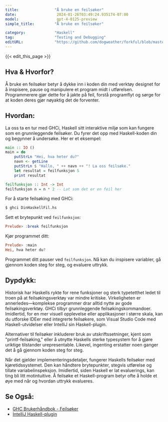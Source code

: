 ```yaml
---
title:                "Å bruke en feilsøker"
date:                  2024-01-26T03:49:24.935174-07:00
model:                 gpt-4-0125-preview
simple_title:         "Å bruke en feilsøker"

category:             "Haskell"
tag:                  "Testing and Debugging"
editURL:              "https://github.com/dogweather/forkful/blob/master/content/no/haskell/using-a-debugger.md"
---
```


{{< edit_this_page >}}

## Hva & Hvorfor?
Å bruke en feilsøker betyr å dykke inn i koden din med verktøy designet for å inspisere, pause og manipulere et program midt i utførelsen. Programmerere gjør dette for å jakte på feil, forstå programflyt og sørge for at koden deres gjør nøyaktig det de forventer.

## Hvordan:
La oss ta en tur med GHCi, Haskell sitt interaktive miljø som kan fungere som en grunnleggende feilsøker. Du fyrer det opp med Haskell-koden din og begynner å undersøke. Her er et eksempel:

```Haskell
main :: IO ()
main = do
    putStrLn "Hei, hva heter du?"
    navn <- getLine
    putStrLn $ "Hallo, " ++ navn ++ "! La oss feilsøke."
    let resultat = feilfunksjon 5
    print resultat

feilfunksjon :: Int -> Int
feilfunksjon n = n * 2 -- Lat som det er en feil her
```

For å starte feilsøking med GHCi:

```bash
$ ghci DinHaskellFil.hs
```

Sett et brytepunkt ved `feilfunksjon`:

```Haskell
Prelude> :break feilfunksjon
```

Kjør programmet ditt:

```Haskell
Prelude> :main
Hei, hva heter du?
```

Programmet ditt pauser ved `feilfunksjon`. Nå kan du inspisere variabler, gå gjennom koden steg for steg, og evaluere uttrykk.

## Dypdykk:
Historisk har Haskells rykte for rene funksjoner og sterk typetetthet ledet til troen på at feilsøkingsverktøy var mindre kritiske. Virkeligheten er annerledes—komplekse programmer drar alltid nytte av gode feilsøkingsverktøy. GHCi tilbyr grunnleggende feilsøkingskommandoer. Imidlertid, for en mer visuell opplevelse eller applikasjoner i større skala, kan du utforske IDEer med integrerte feilsøkere, som Visual Studio Code med Haskell-utvidelser eller IntelliJ sin Haskell-plugin.

Alternativer til feilsøker inkluderer bruk av utskriftssetninger, kjent som "printf-feilsøking," eller å utnytte Haskells sterke typesystem for å gjøre uriktige tilstander urepresentable. Likevel, ingenting erstatter noen ganger det å gå gjennom koden steg for steg.

Når det gjelder implementeringsdetaljer, fungerer Haskells feilsøker med kjøretidssystemet. Den kan håndtere brytepunkter, stegvis utførelse og tillate variabelinspeksjon. Imidlertid, siden Haskell er lat evaluerings, kan ting bli litt motintuitive. Å feilsøke et Haskell-program betyr ofte å holde et øye med når og hvordan uttrykk evalueres.

## Se Også:
- [GHC Brukerhåndbok - Feilsøker](https://downloads.haskell.org/~ghc/latest/docs/html/users_guide/debugging.html)
- [IntelliJ Haskell-plugin](https://plugins.jetbrains.com/plugin/8258-intellij-haskell)
